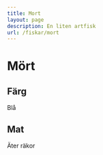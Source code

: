 ```yaml
---
title: Mort
layout: page
description: En liten artfisk
url: /fiskar/mort
---
```


# Mört

## Färg
Blå

## Mat
Äter räkor

